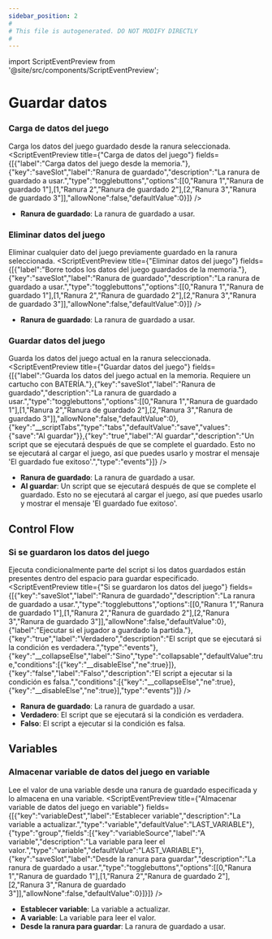 ```yaml
---
sidebar_position: 2
#
# This file is autogenerated. DO NOT MODIFY DIRECTLY
#
---
```


import ScriptEventPreview from '@site/src/components/ScriptEventPreview';

# Guardar datos

### Carga de datos del juego
Carga los datos del juego guardado desde la ranura seleccionada.
<ScriptEventPreview title={"Carga de datos del juego"} fields={[{"label":"Carga datos del juego desde la memoria."},{"key":"saveSlot","label":"Ranura de guardado","description":"La ranura de guardado a usar.","type":"togglebuttons","options":[[0,"Ranura 1","Ranura de guardado 1"],[1,"Ranura 2","Ranura de guardado 2"],[2,"Ranura 3","Ranura de guardado 3"]],"allowNone":false,"defaultValue":0}]} />

- **Ranura de guardado**: La ranura de guardado a usar.  

### Eliminar datos del juego
Eliminar cualquier dato del juego previamente guardado en la ranura seleccionada.
<ScriptEventPreview title={"Eliminar datos del juego"} fields={[{"label":"Borre todos los datos del juego guardados de la memoria."},{"key":"saveSlot","label":"Ranura de guardado","description":"La ranura de guardado a usar.","type":"togglebuttons","options":[[0,"Ranura 1","Ranura de guardado 1"],[1,"Ranura 2","Ranura de guardado 2"],[2,"Ranura 3","Ranura de guardado 3"]],"allowNone":false,"defaultValue":0}]} />

- **Ranura de guardado**: La ranura de guardado a usar.  

### Guardar datos del juego
Guarda los datos del juego actual en la ranura seleccionada.
<ScriptEventPreview title={"Guardar datos del juego"} fields={[{"label":"Guarda los datos del juego actual en la memoria. Requiere un cartucho con BATERÍA."},{"key":"saveSlot","label":"Ranura de guardado","description":"La ranura de guardado a usar.","type":"togglebuttons","options":[[0,"Ranura 1","Ranura de guardado 1"],[1,"Ranura 2","Ranura de guardado 2"],[2,"Ranura 3","Ranura de guardado 3"]],"allowNone":false,"defaultValue":0},{"key":"__scriptTabs","type":"tabs","defaultValue":"save","values":{"save":"Al guardar"}},{"key":"true","label":"Al guardar","description":"Un script que se ejecutará después de que se complete el guardado. Esto no se ejecutará al cargar el juego, así que puedes usarlo y mostrar el mensaje 'El guardado fue exitoso'.","type":"events"}]} />

- **Ranura de guardado**: La ranura de guardado a usar.  
- **Al guardar**: Un script que se ejecutará después de que se complete el guardado. Esto no se ejecutará al cargar el juego, así que puedes usarlo y mostrar el mensaje 'El guardado fue exitoso'.  

## Control Flow
### Si se guardaron los datos del juego
Ejecuta condicionalmente parte del script si los datos guardados están presentes dentro del espacio para guardar especificado.
<ScriptEventPreview title={"Si se guardaron los datos del juego"} fields={[{"key":"saveSlot","label":"Ranura de guardado","description":"La ranura de guardado a usar.","type":"togglebuttons","options":[[0,"Ranura 1","Ranura de guardado 1"],[1,"Ranura 2","Ranura de guardado 2"],[2,"Ranura 3","Ranura de guardado 3"]],"allowNone":false,"defaultValue":0},{"label":"Ejecutar si el jugador a guardado la partida."},{"key":"true","label":"Verdadero","description":"El script que se ejecutará si la condición es verdadera.","type":"events"},{"key":"__collapseElse","label":"Sino","type":"collapsable","defaultValue":true,"conditions":[{"key":"__disableElse","ne":true}]},{"key":"false","label":"Falso","description":"El script a ejecutar si la condición es falsa.","conditions":[{"key":"__collapseElse","ne":true},{"key":"__disableElse","ne":true}],"type":"events"}]} />

- **Ranura de guardado**: La ranura de guardado a usar.  
- **Verdadero**: El script que se ejecutará si la condición es verdadera.  
- **Falso**: El script a ejecutar si la condición es falsa.  

## Variables
### Almacenar variable de datos del juego en variable
Lee el valor de una variable desde una ranura de guardado especificada y lo almacena en una variable.
<ScriptEventPreview title={"Almacenar variable de datos del juego en variable"} fields={[{"key":"variableDest","label":"Establecer variable","description":"La variable a actualizar.","type":"variable","defaultValue":"LAST_VARIABLE"},{"type":"group","fields":[{"key":"variableSource","label":"A variable","description":"La variable para leer el valor.","type":"variable","defaultValue":"LAST_VARIABLE"},{"key":"saveSlot","label":"Desde la ranura para guardar","description":"La ranura de guardado a usar.","type":"togglebuttons","options":[[0,"Ranura 1","Ranura de guardado 1"],[1,"Ranura 2","Ranura de guardado 2"],[2,"Ranura 3","Ranura de guardado 3"]],"allowNone":false,"defaultValue":0}]}]} />

- **Establecer variable**: La variable a actualizar.  
- **A variable**: La variable para leer el valor.  
- **Desde la ranura para guardar**: La ranura de guardado a usar.  

